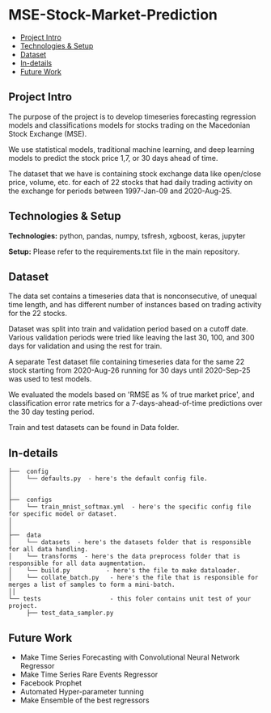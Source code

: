 # MSE-Stock-Market-Prediction
* [Project Intro](#project-intro)
* [Technologies & Setup](#technologies-&-setup)
* [Dataset](#dataset)
* [In-details](#in-details)
* [Future Work](#future-work)


## Project Intro
The purpose of the project is to develop timeseries forecasting regression models and classifications models for stocks trading on the Macedonian Stock Exchange (MSE).

We use statistical models, traditional machine learning, and deep learning models to predict the stock price 1,7, or 30 days ahead of time. 

The dataset that we have is containing stock exchange data like open/close price, volume, etc. for each of 22 stocks that had daily trading activity on the exchange for periods between 1997-Jan-09 and 2020-Aug-25.


## Technologies & Setup
**Technologies:**
python, pandas, numpy, tsfresh, xgboost, keras, jupyter

**Setup:**
Please refer to the requirements.txt file in the main repository.


## Dataset
The data set contains a timeseries data that is nonconsecutive, of unequal time length, and has different number of instances based on trading activity for the 22 stocks.

Dataset was split into train and validation period based on a cutoff date. Various validation periods were tried like leaving the last 30, 100, and 300 days for validation and using the rest for train.

A separate Test dataset file containing timeseries data for the same 22 stock starting from 2020-Aug-26 running for 30 days until 2020-Sep-25 was used to test models. 

We evaluated the models based on 'RMSE as % of true market price', and classification error rate metrics for a 7-days-ahead-of-time predictions over the 30 day testing period. 

Train and test datasets can be found in Data folder.

## In-details
```
├──  config
│    └── defaults.py  - here's the default config file.
│
│
├──  configs  
│    └── train_mnist_softmax.yml  - here's the specific config file for specific model or dataset.
│ 
│
├──  data  
│    └── datasets  - here's the datasets folder that is responsible for all data handling.
│    └── transforms  - here's the data preprocess folder that is responsible for all data augmentation.
│    └── build.py  		   - here's the file to make dataloader.
│    └── collate_batch.py   - here's the file that is responsible for merges a list of samples to form a mini-batch.
││
└── tests					- this foler contains unit test of your project.
     ├── test_data_sampler.py
```

## Future Work
* Make Time Series Forecasting with Convolutional Neural Network Regressor
* Make Time Series Rare Events Regressor
* Facebook Prophet
* Automated Hyper-parameter tunning
* Make Ensemble of the best regressors
